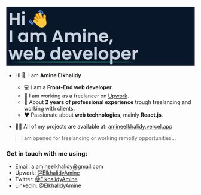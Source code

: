 ![Welcoming image from my portfolio](./introduction.png)   

- Hi 👋, I am **Amine Elkhalidy** 
  - ‍💻 I am a **Front-End web developer**.
  - 🌱 I am working as a freelancer on [Upwork](https://www.upwork.com/).
  - 📄 About **2 years of professional experience** trough freelancing and working with clients.
  - ❤️ Passionate about **web technologies**, mainly **React.js**.

- 👨‍💻 All of my projects are available at: [amineelkhalidy.vercel.app](https://amineelkhalidy.vercel.app)   
> I am opened for freelancing or working remotly opportunities...   

### Get in touch with me using:   
- Email: a.amineelkhalidy@gmail.com
- Upwork: [@ElkhalidyAmine](https://www.upwork.com/freelancers/~01f55a2d4b119d3119)
- Twitter: [@ElkhalidyAmine](https://twitter.com/ElkhalidyAmine)
- Linkedin: [@ElkhalidyAmine](https://www.linkedin.com/in/amine-elkhalidy/)



   

   




